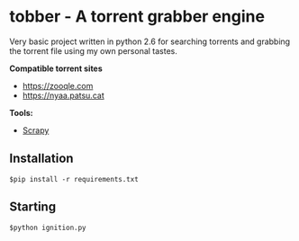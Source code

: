 # tobber - A torrent grabber engine

Very basic project written in python 2.6 for searching torrents and grabbing the torrent file using my own personal tastes.
 
<b>Compatible torrent sites</b>
- https://zooqle.com
- https://nyaa.patsu.cat

<b>Tools:</b>
- [Scrapy](https://scrapy.org/)

## Installation

`$pip install -r requirements.txt`

## Starting

`$python ignition.py`
